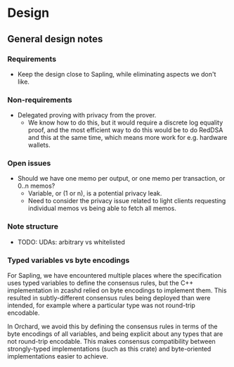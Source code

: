 # Design

## General design notes

### Requirements

- Keep the design close to Sapling, while eliminating aspects we don't like.

### Non-requirements

- Delegated proving with privacy from the prover.
  - We know how to do this, but it would require a discrete log equality proof, and the
    most efficient way to do this would be to do RedDSA and this at the same time, which
    means more work for e.g. hardware wallets.

### Open issues

- Should we have one memo per output, or one memo per transaction, or 0..n memos?
  - Variable, or (1 or n), is a potential privacy leak.
  - Need to consider the privacy issue related to light clients requesting individual
    memos vs being able to fetch all memos.

### Note structure

- TODO: UDAs: arbitrary vs whitelisted

### Typed variables vs byte encodings

For Sapling, we have encountered multiple places where the specification uses typed
variables to define the consensus rules, but the C++ implementation in zcashd relied on
byte encodings to implement them. This resulted in subtly-different consensus rules being
deployed than were intended, for example where a particular type was not round-trip
encodable.

In Orchard, we avoid this by defining the consensus rules in terms of the byte encodings
of all variables, and being explicit about any types that are not round-trip encodable.
This makes consensus compatibility between strongly-typed implementations (such as this
crate) and byte-oriented implementations easier to achieve.
